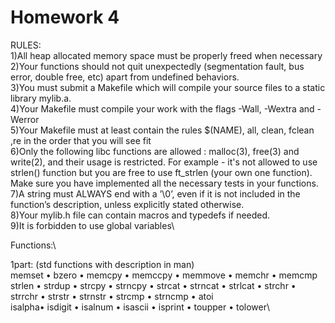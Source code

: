 # Homework 4

RULES:\
1)All heap allocated memory space must be properly freed when necessary\
2)Your functions should not quit unexpectedly (segmentation fault, bus error, double free, etc) apart from undefined behaviors.\
3)You must submit a Makefile which will compile your source files to a static library mylib.a.\
4)Your Makefile must compile your work with the flags -Wall, -Wextra and -Werror\
5)Your Makefile must at least contain the rules $(NAME), all, clean, fclean ,re in the order that you will see fit\
6)Only the following libc functions are allowed : malloc(3), free(3) and write(2), and their usage is restricted. For example - it's not allowed to use strlen() function but you are free to use ft\_strlen (your own one function). Make sure you have implemented all the necessary tests in your functions.\
7)A string must ALWAYS end with a ’\0’, even if it is not included in the function’s description, unless explicitly stated otherwise.\
8)Your mylib.h file can contain macros and typedefs if needed.\
9)It is forbidden to use global variables\



Functions:\

1part: (std functions with description in man)\
memset • bzero • memcpy • memccpy • memmove • memchr • memcmp \
strlen • strdup • strcpy • strncpy • strcat • strncat • strlcat • strchr • strrchr • strstr • strnstr • strcmp • strncmp • atoi  \
isalpha• isdigit • isalnum • isascii • isprint • toupper • tolower\
